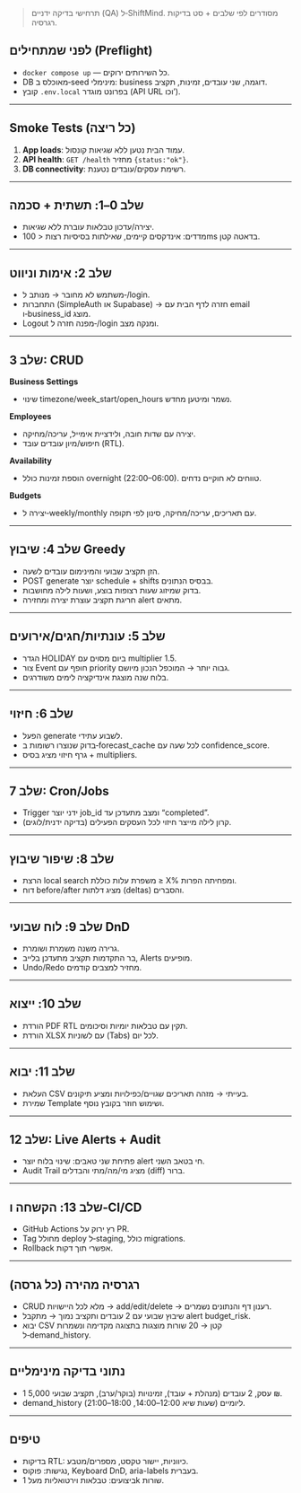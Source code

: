 > תרחישי בדיקה ידניים (QA) ל‑ShiftMind. מסודרים לפי שלבים + סט בדיקות רגרסיה.

## לפני שמתחילים (Preflight)
- `docker compose up` — כל השירותים ירוקים.
- DB מאוכלס ב‑seed מינימלי: business דוגמה, שני עובדים, זמינות, תקציב.
- קובץ `.env.local` בפרונט מוגדר (API URL וכו’).

---
## Smoke Tests (כל ריצה)
1. **App loads**: עמוד הבית נטען ללא שגיאות קונסול.
2. **API health**: `GET /health` מחזיר `{status:"ok"}`.
3. **DB connectivity**: רשימת עסקים/עובדים נטענת.

---
## שלב 0–1: תשתית + סכמה
- יצירה/עדכון טבלאות עוברת ללא שגיאות.
- מדדים: אינדקסים קיימים, שאילתות בסיסיות רצות < 100ms בדאטה קטן.

---
## שלב 2: אימות וניווט
- משתמש לא מחובר → מנותב ל‑/login.
- התחברות (SimpleAuth או Supabase) → חזרה לדף הבית עם email ו‑business_id מוצג.
- Logout מפנה חזרה ל‑/login ומנקה מצב.

---
## שלב 3: CRUD
**Business Settings**
- שינוי timezone/week_start/open_hours נשמר ומיטען מחדש.

**Employees**
- יצירה עם שדות חובה, ולידציית אימייל, עריכה/מחיקה.
- חיפוש/מיון עובדים עובד (RTL).

**Availability**
- הוספת זמינות כולל overnight (22:00–06:00). טווחים לא חוקיים נדחים.

**Budgets**
- יצירה ל‑weekly/monthly עם תאריכים, עריכה/מחיקה, סינון לפי תקופה.

---
## שלב 4: שיבוץ Greedy
- הזן תקציב שבועי והמינימום עובדים לשעה.
- POST generate יוצר schedule + shifts בבסיס הנתונים.
- בדוק שמיזוג שעות רצופות בוצע, ושעות לילה מחושבות.
- חריגת תקציב עוצרת יצירה ומחזירה alert מתאים.

---
## שלב 5: עונתיות/חגים/אירועים
- הגדר HOLIDAY ביום מסוים עם multiplier 1.5.
- צור Event חופף עם priority גבוה יותר → המוכפל הנכון מיושם.
- בלוח שנה מוצגת אינדיקציה לימים משודרגים.

---
## שלב 6: חיזוי
- הפעל generate לשבוע עתידי.
- בדוק שנוצרו רשומות ב‑forecast_cache לכל שעה עם confidence_score.
- גרף חיזוי מציג בסיס + multipliers.

---
## שלב 7: Cron/Jobs
- Trigger ידני יוצר job_id ומצב מתעדכן עד “completed”.
- קרון לילה מייצר חיזוי לכל העסקים הפעילים (בדיקה ידנית/לוגים).

---
## שלב 8: שיפור שיבוץ
- הרצת local search משפרת עלות כוללת ≥ X% ומפחיתה הפרות.
- דוח before/after מציג דלתות (deltas) והסברים.

---
## שלב 9: לוח שבועי DnD
- גרירה משנה משמרת ושומרת.
- בר התקדמות תקציב מתעדכן בלייב, Alerts מופיעים.
- Undo/Redo מחזיר למצבים קודמים.

---
## שלב 10: ייצוא
- הורדת PDF RTL תקין עם טבלאות יומיות וסיכומים.
- הורדת XLSX עם לשוניות (Tabs) לכל יום.

---
## שלב 11: יבוא
- העלאת CSV בעייתי → מזהה תאריכים שגויים/כפילויות ומציע תיקונים.
- שמירת Template ושימוש חוזר בקובץ נוסף.

---
## שלב 12: Live Alerts + Audit
- פתיחת שני טאבים: שינוי בלוח יוצר alert חי בטאב השני.
- Audit Trail מציג מי/מה/מתי והבדלים (diff) ברור.

---
## שלב 13: הקשחה ו‑CI/CD
- GitHub Actions רץ ירוק על PR.
- Tag מחולל deploy ל‑staging, כולל migrations.
- Rollback אפשרי תוך דקות.

---
## רגרסיה מהירה (כל גרסה)
- CRUD מלא לכל היישויות → add/edit/delete → רענון דף והנתונים נשמרים.
- שיבוץ שבועי עם 2 עובדים ותקציב נמוך → מתקבל alert budget_risk.
- יבוא CSV קטן → 20 שורות מוצגות בתצוגה מקדימה ונשמרות ל‑demand_history.

---
## נתוני בדיקה מינימליים
- 1 עסק, 2 עובדים (מנהלת + עובד), זמינויות (בוקר/ערב), תקציב שבועי 5,000 ₪.
- demand_history ליומיים (שעות שיא 12:00–14:00, 18:00–21:00).

---
## טיפים
- בדיקות RTL: כיווניות, יישור טקסט, מספרים/מטבע.
- נגישות: פוקוס, Keyboard DnD, aria-labels בעברית.
- ביצועים: טבלאות וירטואליות מעל 1k שורות.
```

